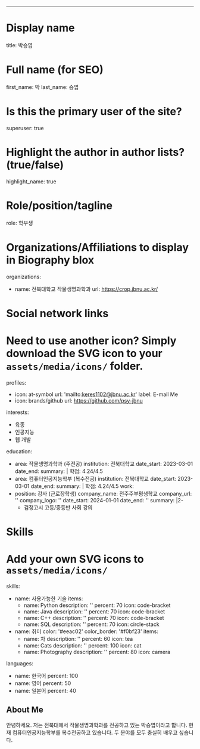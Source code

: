 ---
# Display name
title: 박승엽


# Full name (for SEO)
first_name: 박
last_name: 승엽

# Is this the primary user of the site?
superuser: true

# Highlight the author in author lists? (true/false)
highlight_name: true

# Role/position/tagline
role: 학부생

# Organizations/Affiliations to display in Biography blox
organizations:
  - name: 전북대학교 작물생명과학과
    url: https://crop.jbnu.ac.kr/

# Social network links
# Need to use another icon? Simply download the SVG icon to your `assets/media/icons/` folder.
profiles:
  - icon: at-symbol
    url: 'mailto:keres1102@jbnu.ac.kr'
    label: E-mail Me
  - icon: brands/github
    url: https://github.com/psy-jbnu

interests:
  - 육종 
  - 인공지능
  - 웹 개발

education:
  - area: 작물생명과학과 (주전공)
    institution: 전북대학교
    date_start: 2023-03-01
    date_end: 
    summary: |
      학점: 4.24/4.5
  - area: 컴퓨터인공지능학부 (복수전공)
    institution: 전북대학교
    date_start: 2023-03-01
    date_end: 
    summary: |
      학점: 4.24/4.5
work:
  - position: 강사 (근로장학생)
    company_name: 전주주부평생학교
    company_url: ''
    company_logo: ''
    date_start: 2024-01-01
    date_end: ''
    summary: |2-
      - 검정고시 고등/중등반 사회 강의
# Skills
# Add your own SVG icons to `assets/media/icons/`
skills:
  - name: 사용가능한 기술
    items:
      - name: Python
        description: ''
        percent: 70
        icon: code-bracket
      - name: Java
        description: ''
        percent: 70
        icon: code-bracket
      - name: C++
        description: ''
        percent: 70
        icon: code-bracket
      - name: SQL
        description: ''
        percent: 70
        icon: circle-stack
  - name: 취미
    color: '#eeac02'
    color_border: '#f0bf23'
    items:
      - name: 차
        description: ''
        percent: 60
        icon: tea
      - name: Cats
        description: ''
        percent: 100
        icon: cat
      - name: Photography
        description: ''
        percent: 80
        icon: camera

languages:
  - name: 한국어
    percent: 100
  - name: 영어
    percent: 50
  - name: 일본어
    percent: 40

## About Me

안녕하세요. 저는 전북대에서 작물생명과학과를 전공하고 있는 박승엽이라고 합니다. 현재 컴퓨터인공지능학부를 복수전공하고 있습니다. 두 분야를 모두 충실히 배우고 싶습니다. 
